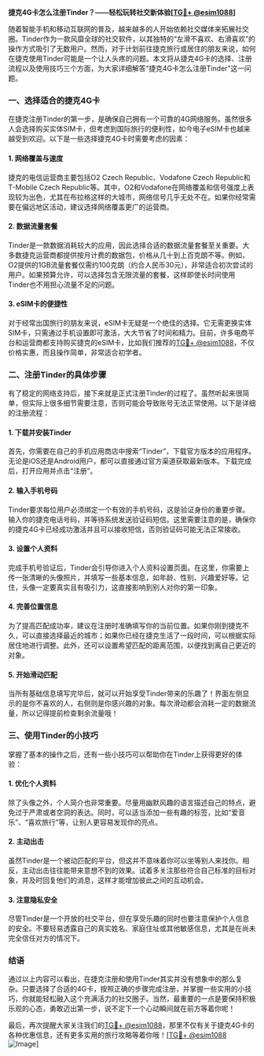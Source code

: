 **捷克4G卡怎么注册Tinder？——轻松玩转社交新体验[[TG💪+ @esim1088](https://t.me/s/esim1088)]**

随着智能手机和移动互联网的普及，越来越多的人开始依赖社交媒体来拓展社交圈。Tinder作为一款风靡全球的社交软件，以其独特的“左滑不喜欢、右滑喜欢”的操作方式吸引了无数用户。然而，对于计划前往捷克旅行或居住的朋友来说，如何在捷克使用Tinder可能是一个让人头疼的问题。本文将从捷克4G卡的选择、注册流程以及使用技巧三个方面，为大家详细解答“捷克4G卡怎么注册Tinder”这一问题。

### **一、选择适合的捷克4G卡**

在捷克注册Tinder的第一步，是确保自己拥有一个可靠的4G网络服务。虽然很多人会选择购买实体SIM卡，但考虑到国际旅行的便利性，如今电子eSIM卡也越来越受到欢迎。以下是一些选择捷克4G卡时需要考虑的因素：

#### **1. 网络覆盖与速度**
捷克的电信运营商主要包括O2 Czech Republic、Vodafone Czech Republic和T-Mobile Czech Republic等。其中，O2和Vodafone在网络覆盖和信号强度上表现较为出色，尤其在布拉格这样的大城市，网络信号几乎无处不在。如果你经常需要在偏远地区活动，建议选择网络覆盖更广的运营商。

#### **2. 数据流量套餐**
Tinder是一款数据消耗较大的应用，因此选择合适的数据流量套餐至关重要。大多数捷克运营商都提供按月计费的数据包，价格从几十到上百克朗不等。例如，O2提供的1GB流量套餐仅需约100克朗（约合人民币30元），非常适合初次尝试的用户。如果预算允许，可以选择包含无限流量的套餐，这样即使长时间使用Tinder也不用担心流量不足的问题。

#### **3. eSIM卡的便捷性**
对于经常出国旅行的朋友来说，eSIM卡无疑是一个绝佳的选择。它无需更换实体SIM卡，只需通过手机设置即可激活，大大节省了时间和精力。目前，许多电商平台和运营商都支持购买捷克的eSIM卡，比如我们推荐的[TG💪+ @esim1088](https://t.me/s/esim1088)，不仅价格实惠，而且操作简单，非常适合初学者。

### **二、注册Tinder的具体步骤**

有了稳定的网络支持后，接下来就是正式注册Tinder的过程了。虽然听起来很简单，但实际上很多细节需要注意，否则可能会导致账号无法正常使用。以下是详细的注册流程：

#### **1. 下载并安装Tinder**
首先，你需要在自己的手机应用商店中搜索“Tinder”，下载官方版本的应用程序。无论是iOS还是Android用户，都可以直接通过官方渠道获取最新版本。下载完成后，打开应用并点击“注册”。

#### **2. 输入手机号码**
Tinder要求每位用户必须绑定一个有效的手机号码，这是验证身份的重要步骤。输入你的捷克电话号码，并等待系统发送验证码短信。这里需要注意的是，确保你的捷克4G卡已经成功激活并且可以接收短信，否则验证码可能无法正常接收。

#### **3. 设置个人资料**
完成手机号验证后，Tinder会引导你进入个人资料设置页面。在这里，你需要上传一张清晰的头像照片，并填写一些基本信息，如年龄、性别、兴趣爱好等。记住，头像一定要真实且有吸引力，这直接影响到别人对你的第一印象。

#### **4. 完善位置信息**
为了提高匹配成功率，建议在注册时准确填写你的当前位置。如果你刚到捷克不久，可以直接选择最近的城市；如果你已经在捷克生活了一段时间，可以根据实际居住地进行调整。此外，还可以设置希望匹配的距离范围，以便找到离自己更近的对象。

#### **5. 开始滑动匹配**
当所有基础信息填写完毕后，就可以开始享受Tinder带来的乐趣了！界面左侧显示的是你不喜欢的人，右侧则是你感兴趣的对象。每次滑动都会消耗一定的数据流量，所以记得提前检查剩余流量哦！

### **三、使用Tinder的小技巧**

掌握了基本的操作之后，还有一些小技巧可以帮助你在Tinder上获得更好的体验：

#### **1. 优化个人资料**
除了头像之外，个人简介也非常重要。尽量用幽默风趣的语言描述自己的特点，避免过于严肃或者空洞的表达。同时，可以适当添加一些有趣的标签，比如“爱音乐”、“喜欢旅行”等，让别人更容易发现你的亮点。

#### **2. 主动出击**
虽然Tinder是一个被动匹配的平台，但这并不意味着你可以坐等别人来找你。相反，主动出击往往能带来意想不到的效果。试着多关注那些符合自己标准的目标对象，并及时回复他们的消息，这样才能增加彼此之间的互动机会。

#### **3. 注意隐私安全**
尽管Tinder是一个开放的社交平台，但在享受乐趣的同时也要注意保护个人信息的安全。不要轻易透露自己的真实姓名、家庭住址或其他敏感信息，尤其是在尚未完全信任对方的情况下。

### **结语**

通过以上内容可以看出，在捷克注册和使用Tinder其实并没有想象中的那么复杂。只要选择了合适的4G卡，按照正确的步骤完成注册，并掌握一些实用的小技巧，你就能轻松融入这个充满活力的社交圈子。当然，最重要的一点是要保持积极乐观的心态，勇敢迈出第一步，说不定下一个心动瞬间就在前方等着你呢！

最后，再次提醒大家关注我们的[TG💪+ @esim1088](https://t.me/s/esim1088)，那里不仅有关于捷克4G卡的各种优惠信息，还有更多实用的旅行攻略等着你哦！[[TG💪+ @esim1088](https://t.me/s/esim1088) ![Image](https://i.postimg.cc/4NQfJmqS/Snipaste-2025-05-13-00-14-12.png)]